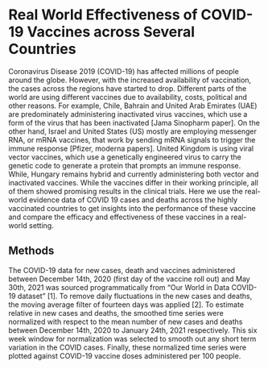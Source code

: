 # Real World Effectiveness of COVID-19 Vaccines across Several Countries
Coronavirus Disease 2019 (COVID-19) has affected millions of people around the globe. However, with the increased availability of vaccination, the cases across the regions have started to drop. Different parts of the world are using different vaccines due to availability, costs, political and other reasons. For example, Chile, Bahrain and United Arab Emirates (UAE) are predominately administering inactivated virus vaccines, which use a form of the virus that has been inactivated [Jama Sinopharm paper]. On the other hand, Israel and United States (US) mostly are employing messenger RNA, or mRNA vaccines, that work by sending mRNA signals to trigger the immune response [Pfizer, moderna papers]. United Kingdom is using viral vector vaccines, which use a genetically engineered virus to carry the genetic code to generate a protein that prompts an immune response. While, Hungary remains hybrid and currently administering both vector and inactivated vaccines. While the vaccines differ in their working principle, all of them showed promising results in the clinical trials. Here we use the real-world evidence data of COVID 19 cases and deaths across the highly vaccinated countries to get insights into the performance of these vaccine and compare the efficacy and effectiveness of these vaccines in a real-world setting.

## Methods
The COVID-19 data for new cases, death and vaccines administered between December 14th, 2020 (first day of the vaccine roll out) and May 30th, 2021 was sourced programmatically from “Our World in Data COVID-19 dataset” [1]. To remove daily fluctuations in the new cases and deaths, the moving average filter of fourteen days was applied [2]. To estimate relative in new cases and deaths, the smoothed time series were normalized with respect to the mean number of new cases and deaths between December 14th, 2020 to January 24th, 2021 respectively. This six week window for normalization was selected to smooth out any short term variation in the COVID cases. Finally, these normalized time series were plotted against COVID-19 vaccine doses administered per 100 people.
